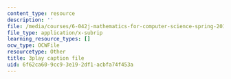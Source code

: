 ```yaml
---
content_type: resource
description: ''
file: /media/courses/6-042j-mathematics-for-computer-science-spring-2015/6f62ca609cc93e192df1acbfa74f453a_L5uBeAGJV1k.srt
file_type: application/x-subrip
learning_resource_types: []
ocw_type: OCWFile
resourcetype: Other
title: 3play caption file
uid: 6f62ca60-9cc9-3e19-2df1-acbfa74f453a
---
```

